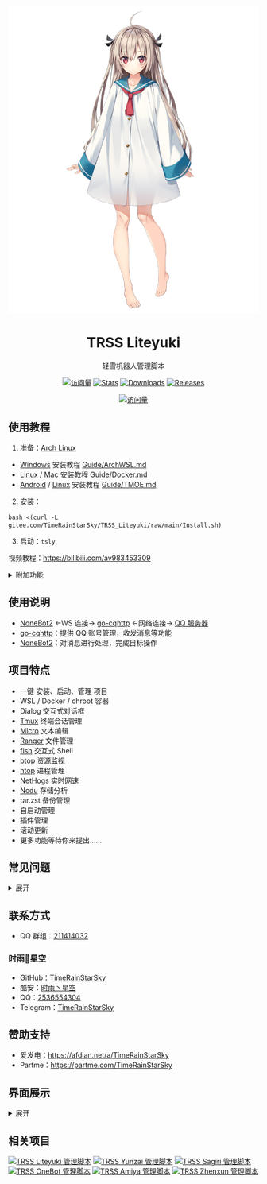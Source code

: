 <div align="center">

[![亚托莉](Picture/亚托莉.png)](https://moegirl.org.cn/亚托莉)

# TRSS Liteyuki

轻雪机器人管理脚本

[![访问量](https://visitor-badge.glitch.me/badge?page_id=TimeRainStarSky.TRSS_Liteyuki&right_color=red&left_text=访%20问%20量)](https://github.com/TimeRainStarSky/TRSS_Liteyuki)
[![Stars](https://img.shields.io/github/stars/TimeRainStarSky/TRSS_Liteyuki?color=yellow&label=收藏)](../../stargazers)
[![Downloads](https://img.shields.io/github/downloads/TimeRainStarSky/TRSS_Liteyuki/total?color=blue&label=下载)](Install.sh)
[![Releases](https://img.shields.io/github/v/release/TimeRainStarSky/TRSS_Liteyuki?color=green&label=发行版)](../../releases/latest)

[![访问量](https://profile-counter.glitch.me/TimeRainStarSky-TRSS_Liteyuki/count.svg)](https://github.com/TimeRainStarSky/TRSS_Liteyuki)

</div>

## 使用教程

1. 准备：[Arch Linux](https://archlinuxcn.org)

- [Windows](https://microsoft.com/windows) 安装教程 [Guide/ArchWSL.md](Guide/ArchWSL.md)
- [Linux](https://kernel.org) / [Mac](https://apple.com/mac) 安装教程 [Guide/Docker.md](Guide/Docker.md)
- [Android](https://github.com/termux/termux-app) / [Linux](https://kernel.org) 安装教程 [Guide/TMOE.md](Guide/TMOE.md)

2. 安装：

```
bash <(curl -L gitee.com/TimeRainStarSky/TRSS_Liteyuki/raw/main/Install.sh)
```

3. 启动：`tsly`

视频教程：<https://bilibili.com/av983453309>

<details><summary>附加功能</summary>

自定义 安装路径 `DIR` 和 启动命令 `CMD`（可用于多开）

举例：将脚本安装至 `/Bot` 启动命令 `trss`

```
DIR=/Bot CMD=trss bash <(x
```

</details>

## 使用说明

- [NoneBot2](https://v2.nonebot.dev) <-WS 连接-> [go-cqhttp](https://docs.go-cqhttp.org) <-网络连接-> [QQ 服务器](https://im.qq.com)
- [go-cqhttp](https://docs.go-cqhttp.org)：提供 QQ 账号管理，收发消息等功能
- [NoneBot2](https://v2.nonebot.dev)：对消息进行处理，完成目标操作

## 项目特点

- 一键 安装、启动、管理 项目
- WSL / Docker / chroot 容器
- Dialog 交互式对话框
- [Tmux](https://github.com/tmux/tmux) 终端会话管理
- [Micro](https://micro-editor.github.io) 文本编辑
- [Ranger](https://ranger.github.io) 文件管理
- [fish](https://fishshell.com) 交互式 Shell
- [btop](https://github.com/aristocratos/btop) 资源监视
- [htop](https://htop.dev) 进程管理
- [NetHogs](https://github.com/raboof/nethogs) 实时网速
- [Ncdu](https://dev.yorhel.nl/ncdu) 存储分析
- tar.zst 备份管理
- 自启动管理
- 插件管理
- 滚动更新
- 更多功能等待你来提出……

## 常见问题

<details><summary>展开</summary>

- 问：发消息错误：46
- 答：账号被风控

- 问：无法连接到反向 WebSocket Universal 服务器
- 答：请确认 Liteyuki 正常运行并启动了 Uvicorn WebSocket 服务器

- 问：address already in use
- 答：端口被占用，请尝试停止占用进程、重启设备，或修改配置文件，更改端口

- 问：open terminal failed: not a terminal
- 答：一般为 PRoot 容器问题，尝试重启容器或前台启动

- 问：[server exited unexpectedly]
- 答：tmux 进程意外退出，可能是系统资源不足引起的，如果在 Termux 中经常出现，请检查设置：电池优化、后台运行权限

- 问：我有其他问题
- 答：提供详细问题描述，通过下方 联系方式 反馈问题

</details>

## 联系方式

- QQ 群组：[211414032](https://jq.qq.com/?k=QU1xGLEB)

### 时雨🌌星空

- GitHub：[TimeRainStarSky](https://github.com/TimeRainStarSky)
- 酷安：[时雨丶星空](http://www.coolapk.com/u/2650948)
- QQ：[2536554304](https://qm.qq.com/cgi-bin/qm/qr?k=x8LtlP8vwZs7qLwmsbCsyLoAHy7Et1Pj)
- Telegram：[TimeRainStarSky](https://t.me/TimeRainStarSky)

## 赞助支持

- 爱发电：<https://afdian.net/a/TimeRainStarSky>
- Partme：<https://partme.com/TimeRainStarSky>

## 界面展示

<details><summary>展开</summary>

[![主界面](Picture/Main.png)](https://github.com/TimeRainStarSky/TRSS_Liteyuki)
[![Liteyuki](Picture/Liteyuki.png)](https://github.com/snowyfirefly/Liteyuki-Bot)
[![LittlePaimon](Picture/LittlePaimon.png)](https://blog.cherishmoon.fun/posts/littlepaimon-nonebot2.html)

</details>

## 相关项目

[![TRSS Liteyuki 管理脚本](https://github-readme-stats.vercel.app/api/pin/?username=TimeRainStarSky&repo=TRSS_Liteyuki&show_owner=true)](../../../TRSS_Liteyuki)
[![TRSS Yunzai 管理脚本](https://github-readme-stats.vercel.app/api/pin/?username=TimeRainStarSky&repo=TRSS_Yunzai&show_owner=true)](../../../TRSS_Yunzai)
[![TRSS Sagiri 管理脚本](https://github-readme-stats.vercel.app/api/pin/?username=TimeRainStarSky&repo=TRSS_Sagiri&show_owner=true)](../../../TRSS_Sagiri)
[![TRSS OneBot 管理脚本](https://github-readme-stats.vercel.app/api/pin/?username=TimeRainStarSky&repo=TRSS_OneBot&show_owner=true)](../../../TRSS_OneBot)
[![TRSS Amiya 管理脚本](https://github-readme-stats.vercel.app/api/pin/?username=TimeRainStarSky&repo=TRSS_Amiya&show_owner=true)](../../../TRSS_Amiya)
[![TRSS Zhenxun 管理脚本](https://github-readme-stats.vercel.app/api/pin/?username=TimeRainStarSky&repo=TRSS_Zhenxun&show_owner=true)](../../../TRSS_Zhenxun)
